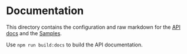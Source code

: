 # Documentation

This directory contains the configuration and raw markdown for the [API docs](https://webex.github.io/webex-js-sdk/api/) and the [Samples](https://webex.github.io/webex-js-sdk/samples/).

Use `npm run build:docs` to build the API documentation.
